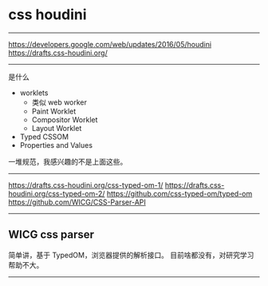 # css houdini

---

https://developers.google.com/web/updates/2016/05/houdini
https://drafts.css-houdini.org/

---

是什么

+ worklets
	- 类似 web worker
	- Paint Worklet
	- Compositor Worklet
	- Layout Worklet
+ Typed CSSOM
+ Properties and Values

一堆规范，我感兴趣的不是上面这些。

---

https://drafts.css-houdini.org/css-typed-om-1/
https://drafts.css-houdini.org/css-typed-om-2/
https://github.com/css-typed-om/typed-om
https://github.com/WICG/CSS-Parser-API

---

## WICG css parser

简单讲，基于 TypedOM，浏览器提供的解析接口。
目前啥都没有，对研究学习帮助不大。

---


